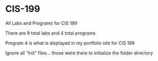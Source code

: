 # CIS-199
All Labs and Programs for CIS 199

There are 9 total labs and 4 total programs

Program 4 is what is displayed in my portfolio site for CIS 199

Ignore all "Init" files... those were there to initialize the folder directory

